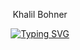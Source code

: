 <p align="center">Khalil Bohner</p>

<p align="center">
<a href="https://git.io/typing-svg"><img src="https://readme-typing-svg.demolab.com?font=Roboto&weight=700&size=24&pause=250&color=F73636&background=FF008F00&center=true&vCenter=true&repeat=false&width=475&height=30&lines=The+guy+with+the+incovenient+last+name+😩;Full-stack+web+developer+🍁" alt="Typing SVG" /></a>
</p>

#




<!--
**Maymisk/Maymisk** is a ✨ _special_ ✨ repository because its `README.md` (this file) appears on your GitHub profile.

Here are some ideas to get you started:

- 🔭 I’m currently working on ...
- 🌱 I’m currently learning ...
- 👯 I’m looking to collaborate on ...
- 🤔 I’m looking for help with ...
- 💬 Ask me about ...
- 📫 How to reach me: ...
- 😄 Pronouns: ...
- ⚡ Fun fact: ...
-->

